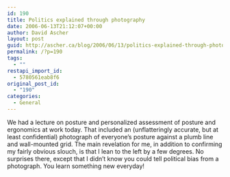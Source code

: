 ```yaml
---
id: 190
title: Politics explained through photography
date: 2006-06-13T21:12:07+00:00
author: David Ascher
layout: post
guid: http://ascher.ca/blog/2006/06/13/politics-explained-through-photography/
permalink: /?p=190
tags:
  - ""
restapi_import_id:
  - 5780561eab8f6
original_post_id:
  - "190"
categories:
  - General
---
```

We had a lecture on posture and personalized assessment of posture and ergonomics at work today. That included an (unflatteringly accurate, but at least confidential) photograph of everyone&#8217;s posture against a plumb line and wall-mounted grid. The main revelation for me, in addition to confirming my fairly obvious slouch, is that I lean to the left by a few degrees. No surprises there, except that I didn&#8217;t know you could tell political bias from a photograph. You learn something new everyday!